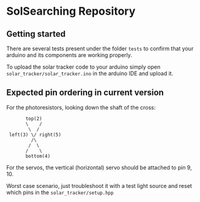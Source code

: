 SolSearching Repository
===

Getting started
---

There are several tests present under the folder `tests` to confirm that your arduino and its components are working properly.

To upload the solar tracker code to your arduino simply open `solar_tracker/solar_tracker.ino` in the arduino IDE and upload it.


Expected pin ordering in current version
---

For the photoresistors, looking down the shaft of the cross:

```
       top(2)  
       \    /  
        \  /  
 left(3) \/ right(5)  
         /\  
        /  \  
       /    \  
       bottom(4)  
```

For the servos, the vertical (horizontal) servo should be attached to pin 9, 10.

Worst case scenario, just troubleshoot it with a test light source and reset which pins in the `solar_tracker/setup.hpp`

